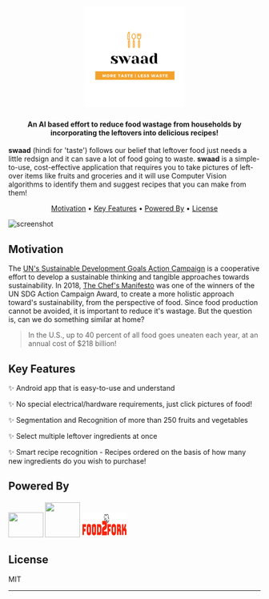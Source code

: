 <h1 align="center">
  <br>
  <img src="assets/swaad.png" alt="swaad" width="200">
</h1>

<h4 align="center">An AI based effort to reduce food wastage from households by incorporating the leftovers into delicious recipes!</h4>

__swaad__ (hindi for 'taste') follows our belief that leftover food just needs a little redsign and it can save a lot of food going to waste. __swaad__ is a simple-to-use, cost-effective application that requires you to take pictures of left-over items like fruits and groceries and it will use Computer Vision algorithms to identify them and suggest recipes that you can make from them!

<p align="center">
  <a href="#motivation">Motivation</a> •
  <a href="#key-features">Key Features</a> •
  <a href="#powered-by">Powered By</a> •
  <a href="#license">License</a>
</p>

![screenshot](https://raw.githubusercontent.com/amitmerchant1990/electron-markdownify/master/app/img/markdownify.gif)

## Motivation

The [UN's Sustainable Development Goals Action Campaign](https://sdgactioncampaign.org/) is a cooperative effort to develop a sustainable thinking and tangible approaches towards sustainability. In 2018, [The Chef's Manifesto](http://www.sdg2advocacyhub.org/chefmanifesto) was one of the winners of the UN SDG Action Campaign Award, to create a more holistic approach toward's sustainability, from the perspective of food. Since food production cannot be avoided, it is important to reduce it's wastage. But the question is, can we do something similar at home? 

> In the U.S., up to 40 percent of all food goes uneaten each year, at an annual cost of $218 billion!

## Key Features

:sparkles: Android app that is easy-to-use and understand

:sparkles: No special electrical/hardware requirements, just click pictures of food!

:sparkles: Segmentation and Recognition of more than 250 fruits and vegetables

:sparkles: Select multiple leftover ingredients at once

:sparkles: Smart recipe recognition - Recipes ordered on the basis of how many new ingredients do you wish to purchase!

## Powered By

<h5>
  <img src="https://abacusinsights.com/wp-content/uploads/2019/07/logo-AWS.png" width="70" height="50" />
   <img src="https://user-images.githubusercontent.com/20749736/29601283-58be7ef6-87f8-11e7-82b5-0bfe982044d2.png" width="70" height="70" />
   <img src="assets/food2fork.png" width="90" height="50" />
 </h5>





## License

MIT

---
